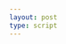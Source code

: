 ```yaml
---
layout: post
type: script
---
```

<section>
	<style>.right {margin: 0px 5px 0px!important}</style>
<iiif-storyboard annotationlist='https://s3.amazonaws.com/apps.harvardartmuseums.org/iiif/annotations/shotoku-lotus-sutra-annotations.json' manifesturl='https://s3.amazonaws.com/apps.harvardartmuseums.org/iiif/manifests/annotated-sutra.json' styling='overlaycolor: mediumvioletred;activecolor: mediumvioletred;toggleoverlay: true;textposition: right;panorzoom:pan;'></iiif-storyboard>
</section>

<style>
	#shotoku-lotus-sutra-annotations_annotation {
		width: 10%;
	}
</style>